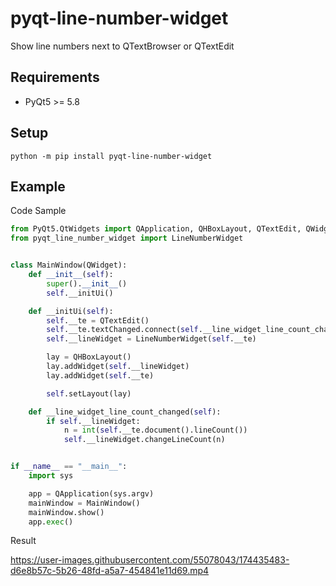# pyqt-line-number-widget
Show line numbers next to QTextBrowser or QTextEdit

## Requirements
* PyQt5 >= 5.8

## Setup
`python -m pip install pyqt-line-number-widget`

## Example
Code Sample
```python
from PyQt5.QtWidgets import QApplication, QHBoxLayout, QTextEdit, QWidget
from pyqt_line_number_widget import LineNumberWidget


class MainWindow(QWidget):
    def __init__(self):
        super().__init__()
        self.__initUi()

    def __initUi(self):
        self.__te = QTextEdit()
        self.__te.textChanged.connect(self.__line_widget_line_count_changed)
        self.__lineWidget = LineNumberWidget(self.__te)

        lay = QHBoxLayout()
        lay.addWidget(self.__lineWidget)
        lay.addWidget(self.__te)

        self.setLayout(lay)

    def __line_widget_line_count_changed(self):
        if self.__lineWidget:
            n = int(self.__te.document().lineCount())
            self.__lineWidget.changeLineCount(n)


if __name__ == "__main__":
    import sys

    app = QApplication(sys.argv)
    mainWindow = MainWindow()
    mainWindow.show()
    app.exec()
```

Result

https://user-images.githubusercontent.com/55078043/174435483-d6e8b57c-5b26-48fd-a5a7-454841e11d69.mp4


